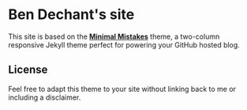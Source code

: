 # Ben Dechant's site

This site is based on the **[Minimal Mistakes](http://mmistakes.github.io/minimal-mistakes)** theme, a two-column responsive Jekyll theme perfect for powering your GitHub hosted blog.


## License

Feel free to adapt this theme to your site without linking back to me or including a disclaimer. 
